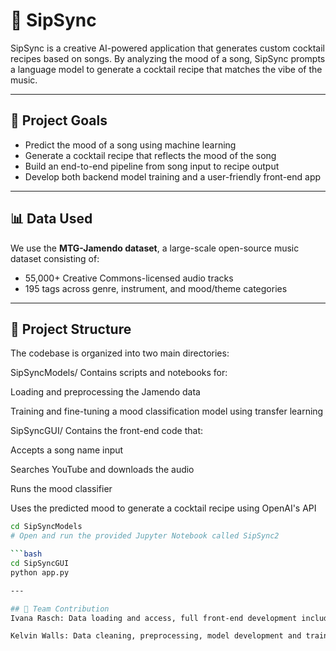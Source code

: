 # 🥂 SipSync

SipSync is a creative AI-powered application that generates custom cocktail recipes based on songs. By analyzing the mood of a song, SipSync prompts a language model to generate a cocktail recipe that matches the vibe of the music.

---

## 🎯 Project Goals

- Predict the mood of a song using machine learning
- Generate a cocktail recipe that reflects the mood of the song
- Build an end-to-end pipeline from song input to recipe output
- Develop both backend model training and a user-friendly front-end app

---

## 📊 Data Used

We use the **MTG-Jamendo dataset**, a large-scale open-source music dataset consisting of:

- 55,000+ Creative Commons-licensed audio tracks  
- 195 tags across genre, instrument, and mood/theme categories  



---

## 📁 Project Structure

The codebase is organized into two main directories:

SipSyncModels/
Contains scripts and notebooks for:

Loading and preprocessing the Jamendo data

Training and fine-tuning a mood classification model using transfer learning

SipSyncGUI/
Contains the front-end code that:

Accepts a song name input

Searches YouTube and downloads the audio

Runs the mood classifier

Uses the predicted mood to generate a cocktail recipe using OpenAI's API

```bash
cd SipSyncModels
# Open and run the provided Jupyter Notebook called SipSync2

```bash
cd SipSyncGUI
python app.py

---

## 👥 Team Contribution
Ivana Rasch: Data loading and access, full front-end development including GUI and audio pipeline

Kelvin Walls: Data cleaning, preprocessing, model development and training


